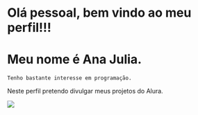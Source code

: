 #  Olá pessoal, bem vindo ao meu perfil!!! 
 #   Meu nome é Ana Julia.
    Tenho bastante interesse em programação.
  Neste perfil pretendo divulgar meus projetos do Alura.


  
  ![](https://media.tenor.com/1mwdqr51emcAAAAM/test-typing.gif)
